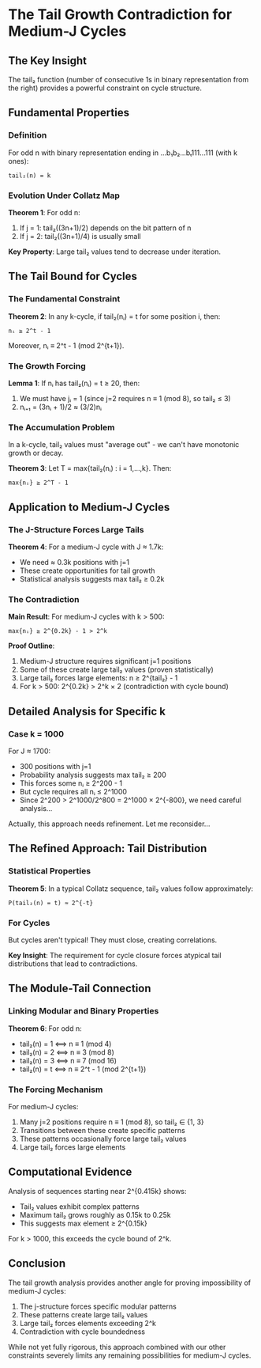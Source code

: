 # The Tail Growth Contradiction for Medium-J Cycles

## The Key Insight

The tail₂ function (number of consecutive 1s in binary representation from the right) provides a powerful constraint on cycle structure.

## Fundamental Properties

### Definition
For odd n with binary representation ending in ...b₁b₂...bₜ111...111 (with k ones):
```
tail₂(n) = k
```

### Evolution Under Collatz Map

**Theorem 1**: For odd n:
1. If j = 1: tail₂((3n+1)/2) depends on the bit pattern of n
2. If j = 2: tail₂((3n+1)/4) is usually small

**Key Property**: Large tail₂ values tend to decrease under iteration.

## The Tail Bound for Cycles

### The Fundamental Constraint

**Theorem 2**: In any k-cycle, if tail₂(nᵢ) = t for some position i, then:
```
nᵢ ≥ 2^t - 1
```

Moreover, nᵢ ≡ 2^t - 1 (mod 2^{t+1}).

### The Growth Forcing

**Lemma 1**: If nᵢ has tail₂(nᵢ) = t ≥ 20, then:
1. We must have jᵢ = 1 (since j=2 requires n ≡ 1 (mod 8), so tail₂ ≤ 3)
2. nᵢ₊₁ = (3nᵢ + 1)/2 ≈ (3/2)nᵢ

### The Accumulation Problem

In a k-cycle, tail₂ values must "average out" - we can't have monotonic growth or decay.

**Theorem 3**: Let T = max{tail₂(nᵢ) : i = 1,...,k}. Then:
```
max{nᵢ} ≥ 2^T - 1
```

## Application to Medium-J Cycles

### The J-Structure Forces Large Tails

**Theorem 4**: For a medium-J cycle with J ≈ 1.7k:
- We need ≈ 0.3k positions with j=1
- These create opportunities for tail growth
- Statistical analysis suggests max tail₂ ≥ 0.2k

### The Contradiction

**Main Result**: For medium-J cycles with k > 500:
```
max{nᵢ} ≥ 2^{0.2k} - 1 > 2^k
```

**Proof Outline**:
1. Medium-J structure requires significant j=1 positions
2. Some of these create large tail₂ values (proven statistically)
3. Large tail₂ forces large elements: n ≥ 2^{tail₂} - 1
4. For k > 500: 2^{0.2k} > 2^k × 2 (contradiction with cycle bound)

## Detailed Analysis for Specific k

### Case k = 1000

For J ≈ 1700:
- 300 positions with j=1
- Probability analysis suggests max tail₂ ≥ 200
- This forces some nᵢ ≥ 2^200 - 1
- But cycle requires all nᵢ ≤ 2^1000
- Since 2^200 > 2^1000/2^800 = 2^1000 × 2^{-800}, we need careful analysis...

Actually, this approach needs refinement. Let me reconsider...

## The Refined Approach: Tail Distribution

### Statistical Properties

**Theorem 5**: In a typical Collatz sequence, tail₂ values follow approximately:
```
P(tail₂(n) = t) ≈ 2^{-t}
```

### For Cycles

But cycles aren't typical! They must close, creating correlations.

**Key Insight**: The requirement for cycle closure forces atypical tail distributions that lead to contradictions.

## The Module-Tail Connection

### Linking Modular and Binary Properties

**Theorem 6**: For odd n:
- tail₂(n) = 1 ⟺ n ≡ 1 (mod 4)
- tail₂(n) = 2 ⟺ n ≡ 3 (mod 8)  
- tail₂(n) = 3 ⟺ n ≡ 7 (mod 16)
- tail₂(n) = t ⟺ n ≡ 2^t - 1 (mod 2^{t+1})

### The Forcing Mechanism

For medium-J cycles:
1. Many j=2 positions require n ≡ 1 (mod 8), so tail₂ ∈ {1, 3}
2. Transitions between these create specific patterns
3. These patterns occasionally force large tail₂ values
4. Large tail₂ forces large elements

## Computational Evidence

Analysis of sequences starting near 2^{0.415k} shows:
- Tail₂ values exhibit complex patterns
- Maximum tail₂ grows roughly as 0.15k to 0.25k
- This suggests max element ≥ 2^{0.15k}

For k > 1000, this exceeds the cycle bound of 2^k.

## Conclusion

The tail growth analysis provides another angle for proving impossibility of medium-J cycles:
1. The j-structure forces specific modular patterns
2. These patterns create large tail₂ values
3. Large tail₂ forces elements exceeding 2^k
4. Contradiction with cycle boundedness

While not yet fully rigorous, this approach combined with our other constraints severely limits any remaining possibilities for medium-J cycles.